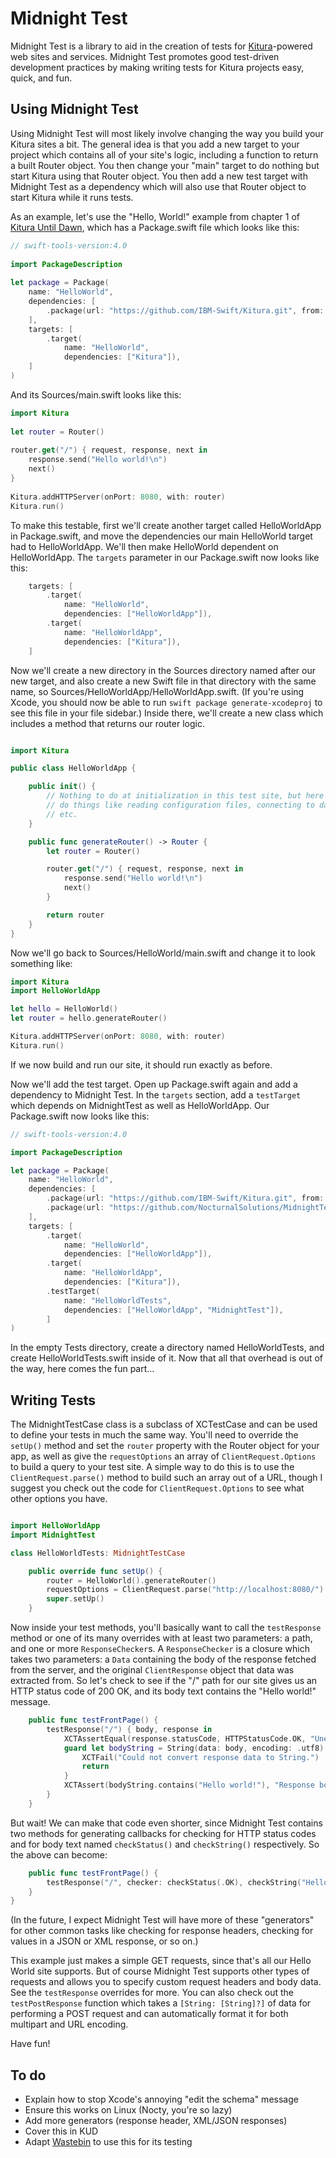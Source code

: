 # Midnight Test

Midnight Test is a library to aid in the creation of tests for [Kitura](https://kitura.io)-powered web sites and services. Midnight Test promotes good test-driven development practices by making writing tests for Kitura projects easy, quick, and fun.

## Using Midnight Test

Using Midnight Test will most likely involve changing the way you build your Kitura sites a bit. The general idea is that you add a new target to your project which contains all of your site's logic, including a function to return a built Router object. You then change your "main" target to do nothing but start Kitura using that Router object. You then add a new test target with Midnight Test as a dependency which will also use that Router object to start Kitura while it runs tests.

As an example, let's use the "Hello, World!" example from chapter 1 of [Kitura Until Dawn](https://learnkitura.com), which has a Package.swift file which looks like this:

```swift
// swift-tools-version:4.0
​
import PackageDescription
​
let package = Package(
    name: "HelloWorld",
    dependencies: [
        .package(url: "https://github.com/IBM-Swift/Kitura.git", from: "2.0.0")
    ],
    targets: [
        .target(
            name: "HelloWorld",
            dependencies: ["Kitura"]),
    ]
)
```

And its Sources/main.swift looks like this:

```swift
import Kitura
​
let router = Router()
​
router.get("/") { request, response, next in
    response.send("Hello world!\n")
    next()
}
​
Kitura.addHTTPServer(onPort: 8080, with: router)
Kitura.run()
```

To make this testable, first we'll create another target called HelloWorldApp in Package.swift, and move the dependencies our main HelloWorld target had to HelloWorldApp. We'll then make HelloWorld dependent on HelloWorldApp. The `targets` parameter in our Package.swift now looks like this:

```swift
    targets: [
        .target(
            name: "HelloWorld",
            dependencies: ["HelloWorldApp"]),
        .target(
            name: "HelloWorldApp",
            dependencies: ["Kitura"]),
    ]
```

Now we'll create a new directory in the Sources directory named after our new target, and also create a new Swift file in that directory with the same name, so Sources/HelloWorldApp/HelloWorldApp.swift. (If you're using Xcode, you should now be able to run `swift package generate-xcodeproj` to see this file in your file sidebar.) Inside there, we'll create a new class which includes a method that returns our router logic.

```swift

import Kitura

public class HelloWorldApp {

    public init() {
        // Nothing to do at initialization in this test site, but here you could
        // do things like reading configuration files, connecting to databses,
        // etc.
    }

    public func generateRouter() -> Router {
        let router = Router()

        router.get("/") { request, response, next in
            response.send("Hello world!\n")
            next()
        }

        return router
    }
}
```

Now we'll go back to Sources/HelloWorld/main.swift and change it to look something like:

```swift
import Kitura
import HelloWorldApp

let hello = HelloWorld()
let router = hello.generateRouter()

Kitura.addHTTPServer(onPort: 8080, with: router)
Kitura.run()
```

If we now build and run our site, it should run exactly as before.

Now we'll add the test target. Open up Package.swift again and add a dependency to Midnight Test. In the `targets` section, add a `testTarget` which depends on MidnightTest as well as HelloWorldApp. Our Package.swift now looks like this:

```swift
// swift-tools-version:4.0

import PackageDescription

let package = Package(
    name: "HelloWorld",
    dependencies: [
        .package(url: "https://github.com/IBM-Swift/Kitura.git", from: "2.0.0"),
        .package(url: "https://github.com/NocturnalSolutions/MidnightTest.git", from: "0.0.1"),
    ],
    targets: [
        .target(
            name: "HelloWorld",
            dependencies: ["HelloWorldApp"]),
        .target(
            name: "HelloWorldApp",
            dependencies: ["Kitura"]),
        .testTarget(
            name: "HelloWorldTests",
            dependencies: ["HelloWorldApp", "MidnightTest"]),
        ]
)
```

In the empty Tests directory, create a directory named HelloWorldTests, and create HelloWorldTests.swift inside of it. Now that all that overhead is out of the way, here comes the fun part…

## Writing Tests

The MidnightTestCase class is a subclass of XCTestCase and can be used to define your tests in much the same way. You'll need to override the `setUp()` method and set the `router` property with the Router object for your app, as well as give the `requestOptions`  an array of `ClientRequest.Options` to build a query to your test site. A simple way to do this is to use the `ClientRequest.parse()` method to build such an array out of a URL, though I suggest you check out the code for `ClientRequest.Options` to see what other options you have.

```swift

import HelloWorldApp
import MidnightTest

class HelloWorldTests: MidnightTestCase

    public override func setUp() {
        router = HelloWorld().generateRouter()
        requestOptions = ClientRequest.parse("http://localhost:8080/")
        super.setUp()
    }
```

Now inside your test methods, you'll basically want to call the `testResponse` method or one of its many overrides with at least two parameters: a path, and one or more `ResponseChecker`s. A `ResponseChecker` is a closure which takes two parameters: a `Data` containing the body of the response fetched from the server, and the original `ClientResponse` object that data was extracted from. So let's check to see if the "/" path for our site gives us an HTTP status code of 200 OK, and its body text contains the "Hello world!" message.

```swift
    public func testFrontPage() {
        testResponse("/") { body, response in
            XCTAssertEqual(response.statusCode, HTTPStatusCode.OK, "Unexpected status code found in response.")
            guard let bodyString = String(data: body, encoding: .utf8) else {
                XCTFail("Could not convert response data to String.")
                return
            }
            XCTAssert(bodyString.contains("Hello world!"), "Response body did not contain \"Hello world!\"")
        }
    }
```

But wait! We can make that code even shorter, since Midnight Test contains two methods for generating callbacks for checking for HTTP status codes and for body text named `checkStatus()` and `checkString()` respectively. So the above can become:

```swift
    public func testFrontPage() {
        testResponse("/", checker: checkStatus(.OK), checkString("Hello world!"))
    }
}
```

(In the future, I expect Midnight Test will have more of these "generators" for other common tasks like checking for response headers, checking for values in a JSON or XML response, or so on.)

This example just makes a simple GET requests, since that's all our Hello World site supports. But of course Midnight Test supports other types of requests and allows you to specify custom request headers and body data. See the `testResponse` overrides for more. You can also check out the `testPostResponse` function which takes a `[String: [String]?]` of data for performing a POST request and can automatically format it for both multipart and URL encoding.

Have fun!


## To do
- Explain how to stop Xcode's annoying "edit the schema" message
- Ensure this works on Linux (Nocty, you're so lazy)
- Add more generators (response header, XML/JSON responses)
- Cover this in KUD
- Adapt [Wastebin](https://github.com/NocturnalSolutions/Wastebin) to use this for its testing
